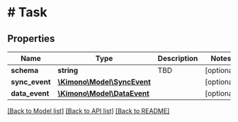 # # Task

## Properties

Name | Type | Description | Notes
------------ | ------------- | ------------- | -------------
**schema** | **string** | TBD | [optional]
**sync_event** | [**\Kimono\Model\SyncEvent**](SyncEvent.md) |  | [optional]
**data_event** | [**\Kimono\Model\DataEvent**](DataEvent.md) |  | [optional]

[[Back to Model list]](../../README.md#models) [[Back to API list]](../../README.md#endpoints) [[Back to README]](../../README.md)
